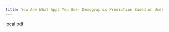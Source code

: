 ```yaml
---
title: You Are What Apps You Use- Demographic Prediction Based on User’s Apps
---
```


[local pdf](../../../pdfs/You%20Are%20What%20Apps%20You%20Use-%20Demographic%20Prediction%20Based%20on%20User%E2%80%99s%20Apps.pdf)

